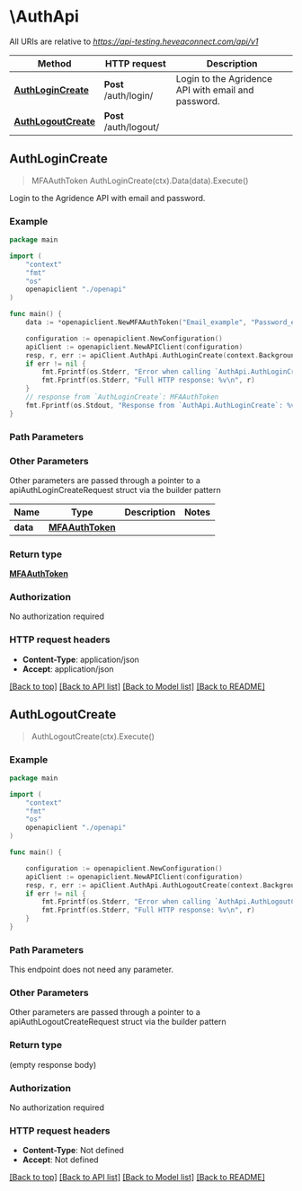 # \AuthApi

All URIs are relative to *https://api-testing.heveaconnect.com/api/v1*

Method | HTTP request | Description
------------- | ------------- | -------------
[**AuthLoginCreate**](AuthApi.md#AuthLoginCreate) | **Post** /auth/login/ | Login to the Agridence API with email and password.
[**AuthLogoutCreate**](AuthApi.md#AuthLogoutCreate) | **Post** /auth/logout/ | 



## AuthLoginCreate

> MFAAuthToken AuthLoginCreate(ctx).Data(data).Execute()

Login to the Agridence API with email and password.



### Example

```go
package main

import (
    "context"
    "fmt"
    "os"
    openapiclient "./openapi"
)

func main() {
    data := *openapiclient.NewMFAAuthToken("Email_example", "Password_example") // MFAAuthToken | 

    configuration := openapiclient.NewConfiguration()
    apiClient := openapiclient.NewAPIClient(configuration)
    resp, r, err := apiClient.AuthApi.AuthLoginCreate(context.Background()).Data(data).Execute()
    if err != nil {
        fmt.Fprintf(os.Stderr, "Error when calling `AuthApi.AuthLoginCreate``: %v\n", err)
        fmt.Fprintf(os.Stderr, "Full HTTP response: %v\n", r)
    }
    // response from `AuthLoginCreate`: MFAAuthToken
    fmt.Fprintf(os.Stdout, "Response from `AuthApi.AuthLoginCreate`: %v\n", resp)
}
```

### Path Parameters



### Other Parameters

Other parameters are passed through a pointer to a apiAuthLoginCreateRequest struct via the builder pattern


Name | Type | Description  | Notes
------------- | ------------- | ------------- | -------------
 **data** | [**MFAAuthToken**](MFAAuthToken.md) |  | 

### Return type

[**MFAAuthToken**](MFAAuthToken.md)

### Authorization

No authorization required

### HTTP request headers

- **Content-Type**: application/json
- **Accept**: application/json

[[Back to top]](#) [[Back to API list]](../README.md#documentation-for-api-endpoints)
[[Back to Model list]](../README.md#documentation-for-models)
[[Back to README]](../README.md)


## AuthLogoutCreate

> AuthLogoutCreate(ctx).Execute()





### Example

```go
package main

import (
    "context"
    "fmt"
    "os"
    openapiclient "./openapi"
)

func main() {

    configuration := openapiclient.NewConfiguration()
    apiClient := openapiclient.NewAPIClient(configuration)
    resp, r, err := apiClient.AuthApi.AuthLogoutCreate(context.Background()).Execute()
    if err != nil {
        fmt.Fprintf(os.Stderr, "Error when calling `AuthApi.AuthLogoutCreate``: %v\n", err)
        fmt.Fprintf(os.Stderr, "Full HTTP response: %v\n", r)
    }
}
```

### Path Parameters

This endpoint does not need any parameter.

### Other Parameters

Other parameters are passed through a pointer to a apiAuthLogoutCreateRequest struct via the builder pattern


### Return type

 (empty response body)

### Authorization

No authorization required

### HTTP request headers

- **Content-Type**: Not defined
- **Accept**: Not defined

[[Back to top]](#) [[Back to API list]](../README.md#documentation-for-api-endpoints)
[[Back to Model list]](../README.md#documentation-for-models)
[[Back to README]](../README.md)

